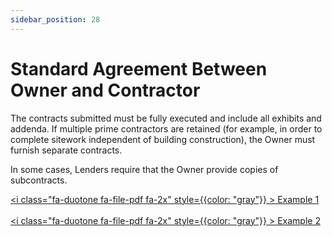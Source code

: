 ```yaml
---
sidebar_position: 28
---
```


# Standard Agreement Between Owner and Contractor


The contracts submitted must be fully executed and include all exhibits and addenda. If multiple prime contractors are retained (for example, in order to complete sitework independent of building construction), the Owner must furnish separate contracts.

In some cases, Lenders require that the Owner provide copies of subcontracts.

<a href="/pdf/pnc/spec-insp-1.pdf" download><i class="fa-duotone fa-file-pdf fa-2x" style={{color: "gray"}} ></i>&nbsp;Example 1</a>
<br/>
<br/>
<a href="/pdf/pnc/spec-insp-2.pdf" download><i class="fa-duotone fa-file-pdf fa-2x" style={{color: "gray"}} ></i>&nbsp;Example 2</a>